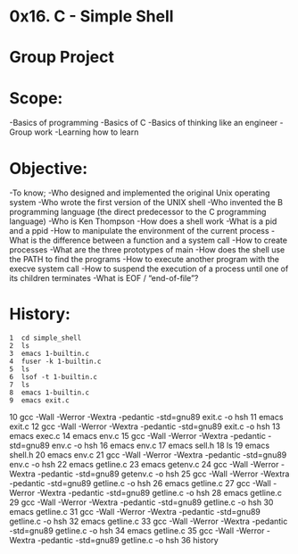 # 0x16. C - Simple Shell
# Group Project

# Scope:
-Basics of programming
-Basics of C
-Basics of thinking like an engineer
-Group work
-Learning how to learn

# Objective:
-To know;
-Who designed and implemented the original Unix operating system
-Who wrote the first version of the UNIX shell
-Who invented the B programming language (the direct predecessor to the C programming language)
-Who is Ken Thompson
-How does a shell work
-What is a pid and a ppid
-How to manipulate the environment of the current process
-What is the difference between a function and a system call
-How to create processes
-What are the three prototypes of main
-How does the shell use the PATH to find the programs
-How to execute another program with the execve system call
-How to suspend the execution of a process until one of its children terminates
-What is EOF / “end-of-file”?

# History:
    1  cd simple_shell
    2  ls
    3  emacs 1-builtin.c
    4  fuser -k 1-builtin.c
    5  ls
    6  lsof -t 1-builtin.c
    7  ls
    8  emacs 1-builtin.c
    9  emacs exit.c
   10  gcc -Wall -Werror -Wextra -pedantic -std=gnu89 exit.c -o hsh
   11  emacs exit.c
   12  gcc -Wall -Werror -Wextra -pedantic -std=gnu89 exit.c -o hsh
   13  emacs exec.c
   14  emacs env.c
   15  gcc -Wall -Werror -Wextra -pedantic -std=gnu89 env.c -o hsh
   16  emacs env.c
   17  emacs sell.h
   18  ls
   19  emacs shell.h
   20  emacs env.c
   21  gcc -Wall -Werror -Wextra -pedantic -std=gnu89 env.c -o hsh
   22  emacs getline.c
   23  emacs getenv.c
   24  gcc -Wall -Werror -Wextra -pedantic -std=gnu89 getenv.c -o hsh
   25  gcc -Wall -Werror -Wextra -pedantic -std=gnu89 getline.c -o hsh
   26  emacs getline.c
   27  gcc -Wall -Werror -Wextra -pedantic -std=gnu89 getline.c -o hsh
   28  emacs getline.c
   29  gcc -Wall -Werror -Wextra -pedantic -std=gnu89 getline.c -o hsh
   30  emacs getline.c
   31  gcc -Wall -Werror -Wextra -pedantic -std=gnu89 getline.c -o hsh
   32  emacs getline.c
   33  gcc -Wall -Werror -Wextra -pedantic -std=gnu89 getline.c -o hsh
   34  emacs getline.c
   35  gcc -Wall -Werror -Wextra -pedantic -std=gnu89 getline.c -o hsh
   36  history


